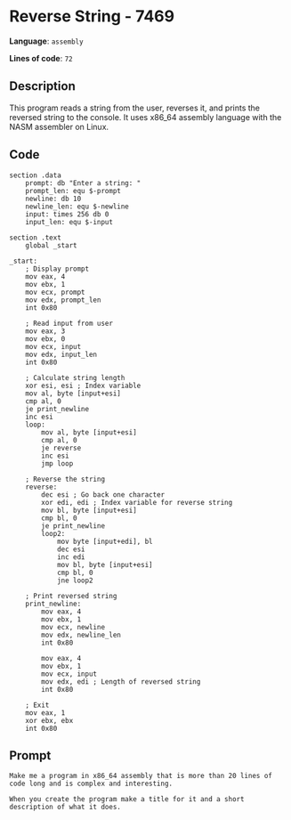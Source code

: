 # Reverse String - 7469

**Language**: `assembly`

**Lines of code**: `72`

## Description

This program reads a string from the user, reverses it, and prints the reversed string to the console. It uses x86_64 assembly language with the NASM assembler on Linux.

## Code

``` assembly
section .data
    prompt: db "Enter a string: "
    prompt_len: equ $-prompt
    newline: db 10
    newline_len: equ $-newline
    input: times 256 db 0
    input_len: equ $-input

section .text
    global _start

_start:
    ; Display prompt
    mov eax, 4
    mov ebx, 1
    mov ecx, prompt
    mov edx, prompt_len
    int 0x80

    ; Read input from user
    mov eax, 3
    mov ebx, 0
    mov ecx, input
    mov edx, input_len
    int 0x80

    ; Calculate string length
    xor esi, esi ; Index variable
    mov al, byte [input+esi]
    cmp al, 0
    je print_newline
    inc esi
    loop:
        mov al, byte [input+esi]
        cmp al, 0
        je reverse
        inc esi
        jmp loop

    ; Reverse the string
    reverse:
        dec esi ; Go back one character
        xor edi, edi ; Index variable for reverse string
        mov bl, byte [input+esi]
        cmp bl, 0
        je print_newline
        loop2:
            mov byte [input+edi], bl
            dec esi
            inc edi
            mov bl, byte [input+esi]
            cmp bl, 0
            jne loop2

    ; Print reversed string
    print_newline:
        mov eax, 4
        mov ebx, 1
        mov ecx, newline
        mov edx, newline_len
        int 0x80

        mov eax, 4
        mov ebx, 1
        mov ecx, input
        mov edx, edi ; Length of reversed string
        int 0x80

    ; Exit
    mov eax, 1
    xor ebx, ebx
    int 0x80

```

## Prompt

```
Make me a program in x86_64 assembly that is more than 20 lines of code long and is complex and interesting.

When you create the program make a title for it and a short description of what it does.
```